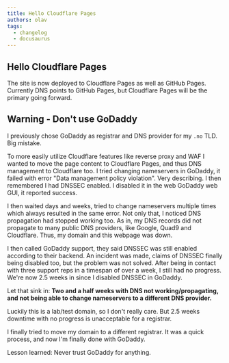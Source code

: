 ```yaml
---
title: Hello Cloudflare Pages
authors: olav
tags:
  - changelog
  - docusaurus
---
```


## Hello Cloudflare Pages

The site is now deployed to Cloudflare Pages as well as GitHub Pages. Currently DNS points to GitHub Pages, but Cloudflare Pages will be the primary going forward.

## Warning - Don't use GoDaddy

I previously chose GoDaddy as registrar and DNS provider for my `.no` TLD. Big mistake.

To more easily utilize Cloudflare features like reverse proxy and WAF I wanted to move the page content to Cloudflare Pages, and thus DNS management to Cloudflare too. I tried changing nameservers in GoDaddy, it failed with error "Data management policy violation". Very describing. I then remembered I had DNSSEC enabled. I disabled it in the web GoDaddy web GUI, it reported success.

I then waited days and weeks, tried to change nameservers multiple times which always resulted in the same error. Not only that, I noticed DNS propagation had stopped working too. As in, my DNS records did not propagate to many public DNS providers, like Google, Quad9 and Cloudflare. Thus, my domain and this webpage was down.

I then called GoDaddy support, they said DNSSEC was still enabled according to their backend. An incident was made, claims of DNSSEC finally being disabled too, but the problem was not solved. After being in contact with three support reps in a timespan of over a week, I still had no progress. We're now 2.5 weeks in since I disabled DNSSEC in GoDaddy.

Let that sink in: **Two and a half weeks with DNS not working/propagating, and not being able to change nameservers to a different DNS provider.**

Luckily this is a lab/test domain, so I don't really care. But 2.5 weeks downtime with no progress is unacceptable for a registrar.

I finally tried to move my domain to a different registrar. It was a quick process, and now I'm finally done with GoDaddy.

Lesson learned: Never trust GoDaddy for anything.
